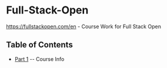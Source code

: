 # Full-Stack-Open
https://fullstackopen.com/en - Course Work for Full Stack Open

## Table of Contents
- [Part 1](#Part1)
-- Course Info
